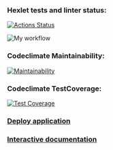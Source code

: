 ### Hexlet tests and linter status:
[![Actions Status](https://github.com/a88217/java-project-99/actions/workflows/hexlet-check.yml/badge.svg)](https://github.com/a88217/java-project-99/actions)

![My workflow](https://github.com/a88217/java-project-99/actions/workflows/myWorkflow.yml/badge.svg)

### Codeclimate Maintainability:
[![Maintainability](https://api.codeclimate.com/v1/badges/804ee666f011e17c4fb0/maintainability)](https://codeclimate.com/github/a88217/java-project-99/maintainability)

### Codeclimate TestCoverage:
[![Test Coverage](https://api.codeclimate.com/v1/badges/804ee666f011e17c4fb0/test_coverage)](https://codeclimate.com/github/a88217/java-project-99/test_coverage)

### [Deploy application](https://java-project-99-xvqp.onrender.com)
### [Interactive documentation](https://java-project-99-xvqp.onrender.com/swagger-ui/index.html)